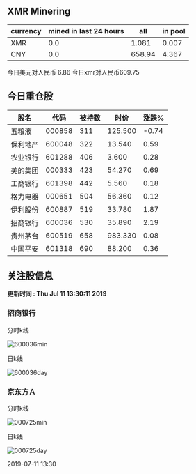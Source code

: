 ## XMR Minering

|currency|mined in last 24 hours|all|in pool|
|---|---|---|---|
|XMR|0.0|1.081|0.007|
|CNY|0.0|658.94|4.367|

今日美元对人民币 6.86	今日xmr对人民币609.75


## 今日重仓股 

|股名|代码|被持数|时价|涨跌%|
|---|---|---|---|---|
|五粮液|000858|311|125.500|-0.74|
|保利地产|600048|322|13.540|0.59|
|农业银行|601288|406|3.600|0.28|
|美的集团|000333|423|54.270|0.69|
|工商银行|601398|442|5.560|0.18|
|格力电器|000651|504|56.360|0.12|
|伊利股份|600887|519|33.780|1.87|
|招商银行|600036|530|35.890|2.19|
|贵州茅台|600519|658|983.330|0.08|
|中国平安|601318|690|88.200|0.36|

## 关注股信息
**更新时间 : Thu Jul 11 13:30:11 2019**
### 招商银行 
分时k线

![600036min](http://image.sinajs.cn/newchart/min/n/sh600036.gif)

日k线

![600036day](http://image.sinajs.cn/newchart/daily/n/sh600036.gif)

### 京东方Ａ 
分时k线

![000725min](http://image.sinajs.cn/newchart/min/n/sz000725.gif)

日k线

![000725day](http://image.sinajs.cn/newchart/daily/n/sz000725.gif)

2019-07-11 13:30